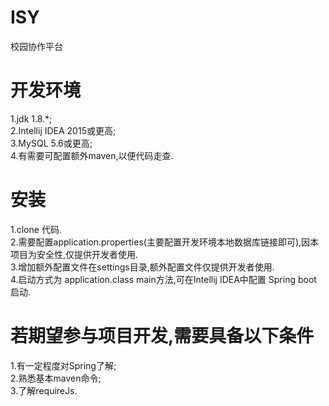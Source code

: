 # ISY
校园协作平台
# 开发环境
1.jdk 1.8.*;  
2.Intellij IDEA 2015或更高;  
3.MySQL 5.6或更高;  
4.有需要可配置额外maven,以便代码走查.  
# 安装
1.clone 代码.  
2.需要配置application.properties(主要配置开发环境本地数据库链接即可),因本项目为安全性,仅提供开发者使用.  
3.增加额外配置文件在settings目录,额外配置文件仅提供开发者使用.  
4.启动方式为 application.class main方法,可在Intellij IDEA中配置 Spring boot 启动.  
# 若期望参与项目开发,需要具备以下条件
1.有一定程度对Spring了解;  
2.熟悉基本maven命令;  
3.了解requireJs.  
